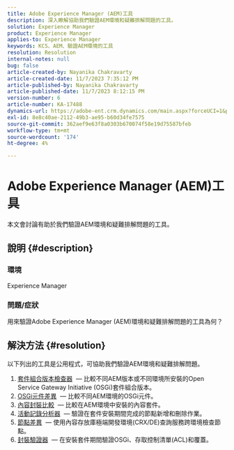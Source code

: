 ```yaml
---
title: Adobe Experience Manager (AEM)工具
description: 深入瞭解協助我們驗證AEM環境和疑難排解問題的工具。
solution: Experience Manager
product: Experience Manager
applies-to: Experience Manager
keywords: KCS、AEM、驗證AEM環境的工具
resolution: Resolution
internal-notes: null
bug: false
article-created-by: Nayanika Chakravarty
article-created-date: 11/7/2023 7:35:12 PM
article-published-by: Nayanika Chakravarty
article-published-date: 11/7/2023 8:12:15 PM
version-number: 6
article-number: KA-17488
dynamics-url: https://adobe-ent.crm.dynamics.com/main.aspx?forceUCI=1&pagetype=entityrecord&etn=knowledgearticle&id=3222f7c0-a47d-ee11-8179-6045bd006b4b
exl-id: 8e8c40ae-2112-49b3-ae95-b60d34fe7575
source-git-commit: 362aef9e63f8a0303b670074f58e19d75587bfeb
workflow-type: tm+mt
source-wordcount: '174'
ht-degree: 4%

---
```


# Adobe Experience Manager (AEM)工具


本文會討論有助於我們驗證AEM環境和疑難排解問題的工具。

## 說明 {#description}


### <b>環境</b>

Experience Manager

### <b>問題/症狀</b>

用來驗證Adobe Experience Manager (AEM)環境和疑難排解問題的工具為何？


## 解決方法 {#resolution}

以下列出的工具是公用程式，可協助我們驗證AEM環境和疑難排解問題。<br>
1. [套件組合版本檢查器](https://experienceleague.adobe.com/docs/experience-cloud-kcs/kbarticles/KA-17501.html?lang=en)  — 比較不同AEM版本或不同環境所安裝的Open Service Gateway Initiative (OSGi)套件組合版本。
2. [OSGi元件差異](https://helpx.adobe.com/experience-manager/kb/tools/osgi-component-diff.html)  — 比較不同AEM環境的OSGi元件。
3. [內容封裝比較](https://helpx.adobe.com/experience-manager/kb/tools/content-package-comparator.html)  — 比較在AEM環境中安裝的內容套件。
4. [活動記錄分析器](https://helpx.adobe.com/experience-manager/kb/tools/activity-log-analyzer.html)  — 驗證在套件安裝期間完成的節點新增和刪除作業。
5. [節點差異](https://helpx.adobe.com/experience-manager/kb/tools/aem-node-diff.html)  — 使用內容存放庫極端開發環境(CRX/DE)查詢服務跨環境檢查節點。
6. [封裝驗證器](https://helpx.adobe.com/experience-manager/6-4/sites/administering/using/package-manager.html#ValidatingPackages)  — 在安裝套件期間驗證OSGi、存取控制清單(ACL)和覆蓋。
